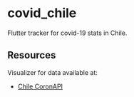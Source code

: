 # covid_chile

Flutter tracker for covid-19 stats in Chile.

## Resources

Visualizer for data available at:

- [Chile CoronAPI](https://github.com/sanguineti/chile-coronapi)
